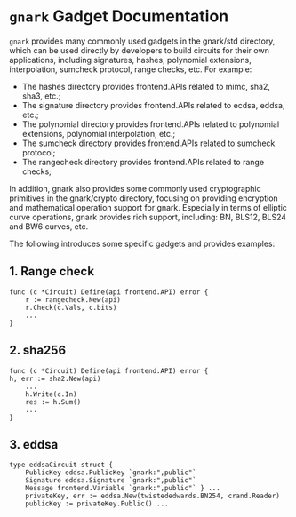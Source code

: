 # `gnark` Gadget Documentation
`gnark` provides many commonly used gadgets in the gnark/std directory, which can be used directly by developers to build circuits for their own applications, including signatures, hashes, polynomial extensions, interpolation, sumcheck protocol, range checks, etc. For example:

- The hashes directory provides frontend.APIs related to mimc, sha2, sha3, etc.;
- The signature directory provides frontend.APIs related to ecdsa, eddsa, etc.;
- The polynomial directory provides frontend.APIs related to polynomial extensions, polynomial interpolation, etc.;
- The sumcheck directory provides frontend.APIs related to sumcheck protocol;
- The rangecheck directory provides frontend.APIs related to range checks;
  
In addition, gnark also provides some commonly used cryptographic primitives in the gnark/crypto directory, focusing on providing encryption and mathematical operation support for gnark. Especially in terms of elliptic curve operations, gnark provides rich support, including: BN, BLS12, BLS24 and BW6 curves, etc.

The following introduces some specific gadgets and provides examples:

## 1. Range check

```
func (c *Circuit) Define(api frontend.API) error {
    r := rangecheck.New(api)
    r.Check(c.Vals, c.bits)
    ...
}
```

## 2. sha256

```
func (c *Circuit) Define(api frontend.API) error {
h, err := sha2.New(api)
    ...
    h.Write(c.In)
    res := h.Sum()
    ...
}
```

## 3. eddsa

```
type eddsaCircuit struct {
    PublicKey eddsa.PublicKey `gnark:",public"`
    Signature eddsa.Signature `gnark:",public"`
    Message frontend.Variable `gnark:",public"` } ... 
    privateKey, err := eddsa.New(twistededwards.BN254, crand.Reader) 
    publicKey := privateKey.Public() ... 
```
